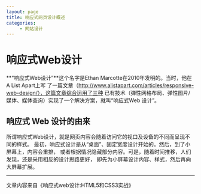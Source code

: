 ```yaml
---
layout: page
title: 响应式网页设计概述
categories:
     - 网站设计
---
```


# 响应式Web设计
  
**“响应式Web设计”**这个名字是Ethan Marcotte在2010年发明的。当时，他在A List Apart上写
了一篇文章（http://www.alistapart.com/articles/responsive-web-design/），这篇文章综合运用了三种
已有技术（弹性网格布局、弹性图片/媒体、媒体查询）实现了一个解决方案，就叫“响应式Web
设计”。  

## 响应式 Web 设计的由来
所谓响应式Web设计，就是网页内容会随着访问它的视口及设备的不同而呈现不同的样式。
最初，响应式设计是从“桌面”、固定宽度设计开始的。然后，到了小屏幕上，内容会重排，
或者根据情况隐藏部分内容。可是，随着时间推移，人们发现，还是采用相反的设计思路更好，
即先为小屏幕设计内容、样式，然后再向大屏幕扩展。  
****
文章内容来自《响应式web设计:HTML5和CSS3实战》
